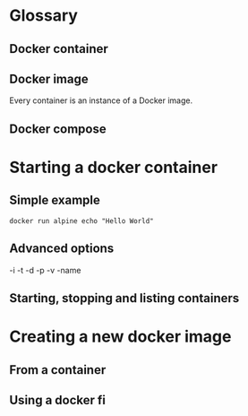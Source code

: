# Glossary
## Docker container
## Docker image
Every container is an instance of a Docker image.
## Docker compose

# Starting a docker container
## Simple example
`docker run alpine echo "Hello World"`

## Advanced options
-i
-t
-d
-p
-v
-name

## Starting, stopping and listing containers

# Creating a new docker image 
## From a container
## Using a docker fi
